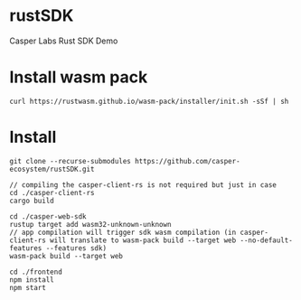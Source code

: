 # rustSDK

Casper Labs Rust SDK Demo

# Install wasm pack

```shell
curl https://rustwasm.github.io/wasm-pack/installer/init.sh -sSf | sh
```

# Install

```shell
git clone --recurse-submodules https://github.com/casper-ecosystem/rustSDK.git

// compiling the casper-client-rs is not required but just in case
cd ./casper-client-rs
cargo build

cd ./casper-web-sdk
rustup target add wasm32-unknown-unknown
// app compilation will trigger sdk wasm compilation (in casper-client-rs will translate to wasm-pack build --target web --no-default-features --features sdk)
wasm-pack build --target web

cd ./frontend
npm install
npm start
```
